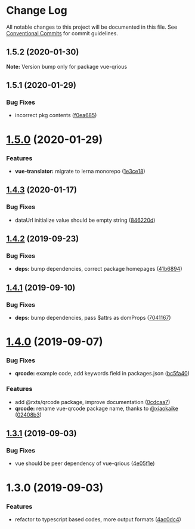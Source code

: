 # Change Log

All notable changes to this project will be documented in this file.
See [Conventional Commits](https://conventionalcommits.org) for commit guidelines.

## 1.5.2 (2020-01-30)

**Note:** Version bump only for package vue-qrious





## 1.5.1 (2020-01-29)


### Bug Fixes

* incorrect pkg contents ([f0ea685](https://github.com/rx-ts/vue/commit/f0ea685c51d95e9ce24c91e2e4cd1d955b7c46aa))





# [1.5.0](https://github.com/rx-ts/vue/compare/vue-qrious@1.4.3...vue-qrious@1.5.0) (2020-01-29)


### Features

* **vue-translator:** migrate to lerna monorepo ([1e3ce18](https://github.com/rx-ts/vue/commit/1e3ce180af238aa612b28f2b7944f5eeb9664c40))





## [1.4.3](https://github.com/rx-ts/vue/compare/vue-qrious@1.4.2...vue-qrious@1.4.3) (2020-01-17)


### Bug Fixes

* dataUrl initialize value should be empty string ([846220d](https://github.com/rx-ts/vue/commit/846220ddf5bc47416e144e02ff559f35edc17789))





## [1.4.2](https://github.com/rx-ts/vue/compare/vue-qrious@1.4.1...vue-qrious@1.4.2) (2019-09-23)


### Bug Fixes

* **deps:** bump dependencies, correct package homepages ([41b6894](https://github.com/rx-ts/vue/commit/41b6894))





## [1.4.1](https://github.com/rx-ts/vue/compare/vue-qrious@1.4.0...vue-qrious@1.4.1) (2019-09-10)


### Bug Fixes

* **deps:** bump dependencies, pass $attrs as domProps ([7041167](https://github.com/rx-ts/vue/commit/7041167))





# [1.4.0](https://github.com/rx-ts/vue/compare/vue-qrious@1.3.2...vue-qrious@1.4.0) (2019-09-07)


### Bug Fixes

* **qrcode:** example code, add keywords field in packages.json ([bc5fa40](https://github.com/rx-ts/vue/commit/bc5fa40))


### Features

* add @rxts/qrcode package, improve documentation ([0cdcaa7](https://github.com/rx-ts/vue/commit/0cdcaa7))
* **qrcode:** rename vue-qrcode package name, thanks to [@xiaokaike](https://github.com/xiaokaike) ([02408b3](https://github.com/rx-ts/vue/commit/02408b3))





## [1.3.1](https://github.com/rx-ts/vue/compare/vue-qrious@1.3.0...vue-qrious@1.3.1) (2019-09-03)

### Bug Fixes

- vue should be peer dependency of vue-qrious ([4e05f1e](https://github.com/rx-ts/vue/commit/4e05f1e))

# 1.3.0 (2019-09-03)

### Features

- refactor to typescript based codes, more output formats ([4ac0dc4](https://github.com/rx-ts/vue/commit/4ac0dc4))
